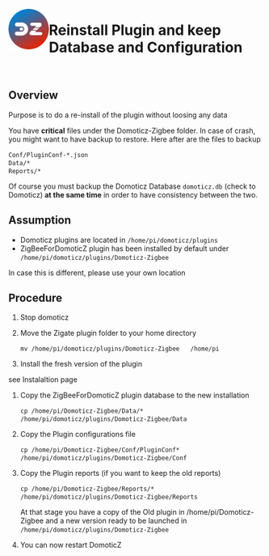 <a href="Home.md"><img align="left" width="80" height="80" src="../Images/logo_Z4D.png" alt="Logo"></a>

# Reinstall Plugin and keep Database and Configuration

</br>


## Overview

Purpose is to do a re-install of the plugin without loosing any data

You have __critical__ files under the Domoticz-Zigbee folder. In case of crash, you might want to have backup to restore. Here after are the files to backup

    Conf/PluginConf-*.json
    Data/*
    Reports/*

Of course you must backup the Domoticz Database `domoticz.db` (check to Domoticz) __at the same time__ in order to have consistency between the two.


## Assumption

* Domoticz plugins are located in ```/home/pi/domoticz/plugins ```
* ZigBeeForDomoticZ plugin has been installed by default under ```/home/pi/domoticz/plugins/Domoticz-Zigbee```

In case this is different, please use your own location


## Procedure

1. Stop domoticz

1. Move the Zigate plugin folder to your home directory

   ```
   mv /home/pi/domoticz/plugins/Domoticz-Zigbee   /home/pi
   ```

1. Install the fresh version of the plugin

see Instalaltion page

1. Copy the ZigBeeForDomoticZ plugin database to the new installation

   ```
   cp /home/pi/Domoticz-Zigbee/Data/* /home/pi/domoticz/plugins/Domoticz-Zigbee/Data
   ```

1. Copy the Plugin configurations file

   ```
   cp /home/pi/Domoticz-Zigbee/Conf/PluginConf* /home/pi/domoticz/plugins/Domoticz-Zigbee/Conf
   ```

1. Copy the Plugin reports (if you want to keep the old reports)

   ```
   cp /home/pi/Domoticz-Zigbee/Reports/* /home/pi/domoticz/plugins/Domoticz-Zigbee/Reports
   ```

   At that stage you have a copy of the Old plugin in /home/pi/Domoticz-Zigbee and a new version ready to be launched in ```/home/pi/domoticz/plugins/Domoticz-Zigbee```

1. You can now restart DomoticZ
